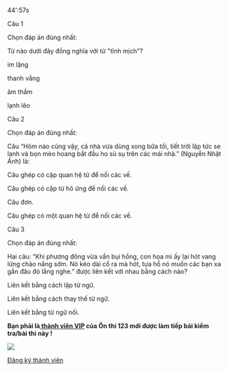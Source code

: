 44':57s

Câu 1

Chọn đáp án đúng nhất: 

Từ nào dưới đây đồng nghĩa với từ "tĩnh mịch"?

im lặng

thanh vắng

âm thầm

lạnh lẽo

Câu 2

Chọn đáp án đúng nhất: 

Câu “Hôm nào cũng vậy, cả nhà vừa dùng xong bữa tối, tiết trời lập tức se lạnh và bọn mèo hoang bắt đầu ho sù sụ trên các mái nhà.” (Nguyễn Nhật Ánh) là:

Câu ghép có cặp quan hệ từ để nối các vế. 

Câu ghép có cặp từ hô ứng để nối các vế.

Câu đơn.

Câu ghép có một quan hệ từ để nối các vế.

Câu 3

Chọn đáp án đúng nhất: 

Hai câu: “Khi phương đông vừa vẩn bụi hồng, con họa mi ấy lại hót vang lừng chào nắng sớm. Nó kéo dài cổ ra mà hót, tựa hồ nó muốn các bạn xa gần đâu đó lắng nghe.” được liên kết với nhau bằng cách nào?

Liên kết bằng cách lặp từ ngữ.

Liên kết bằng cách thay thế từ ngữ.

Liên kết bằng từ ngữ nối.

**Bạn phải là[ thành viên VIP](dang-ky-thanh-vien-vip) của Ôn thi 123 mới được làm tiếp bài kiểm tra/bài thi này !**

 

**![](https://onthi123.vn/public/uploads/demo/group_2.png)**

[Đăng ký thành viên](https://onthi123.vn/dang-ky-thanh-vien-vip "Đăng ký thành viên")
